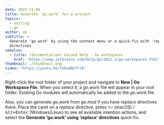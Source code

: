 ```yaml
---
date: 2022-11-08
title: Generate 'go.work' for a project
topics:
  - editing
  - go
author: ap
subtitle: >-
  Generate 'go.work' by using the context menu or a quick-fix with 'replace'
  directives
seealso:
  - title: (documentation) GoLand Help - Go workspaces
    href: "https://www.jetbrains.com/help/go/2022.3/go-workspaces.html"
thumbnail: ./thumbnail.png
video: "https://youtu.be/tUkadNzfrl8"
---
```


Right-click the root folder of your project and navigate to **New | Go Workspace File**. When you select it, a _go.work_ file will appear in your root folder. Existing Go modules will automatically be added to the _go.work_ file.

Also, you can generate _go.work_ from _go.mod_ if you have _replace_ directives there. Place the caret on a _replace_ directive, press <kbd>⌥⏎</kbd> (macOS) / <kbd>Alt+Enter</kbd> (Windows/Linux) to see all available intention actions, and select the **Generate ‘go.work’ using ‘replace’ directives** quick-fix.
